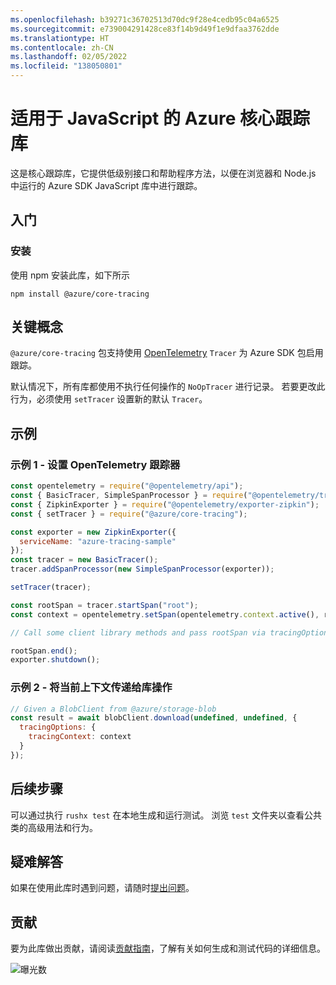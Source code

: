 ```yaml
---
ms.openlocfilehash: b39271c36702513d70dc9f28e4cedb95c04a6525
ms.sourcegitcommit: e739004291428ce83f14b9d49f1e9dfaa3762dde
ms.translationtype: HT
ms.contentlocale: zh-CN
ms.lasthandoff: 02/05/2022
ms.locfileid: "138050801"
---
```

# <a name="azure-core-tracing-library-for-javascript"></a>适用于 JavaScript 的 Azure 核心跟踪库

这是核心跟踪库，它提供低级别接口和帮助程序方法，以便在浏览器和 Node.js 中运行的 Azure SDK JavaScript 库中进行跟踪。

## <a name="getting-started"></a>入门

### <a name="installation"></a>安装

使用 npm 安装此库，如下所示

```
npm install @azure/core-tracing
```

## <a name="key-concepts"></a>关键概念

`@azure/core-tracing` 包支持使用 [OpenTelemetry](https://opentelemetry.io/) `Tracer` 为 Azure SDK 包启用跟踪。

默认情况下，所有库都使用不执行任何操作的 `NoOpTracer` 进行记录。
若要更改此行为，必须使用 `setTracer` 设置新的默认 `Tracer`。

## <a name="examples"></a>示例

### <a name="example-1---setting-an-opentelemetry-tracer"></a>示例 1 - 设置 OpenTelemetry 跟踪器

```js
const opentelemetry = require("@opentelemetry/api");
const { BasicTracer, SimpleSpanProcessor } = require("@opentelemetry/tracing");
const { ZipkinExporter } = require("@opentelemetry/exporter-zipkin");
const { setTracer } = require("@azure/core-tracing");

const exporter = new ZipkinExporter({
  serviceName: "azure-tracing-sample"
});
const tracer = new BasicTracer();
tracer.addSpanProcessor(new SimpleSpanProcessor(exporter));

setTracer(tracer);

const rootSpan = tracer.startSpan("root");
const context = opentelemetry.setSpan(opentelemetry.context.active(), rootSpan);

// Call some client library methods and pass rootSpan via tracingOptions.

rootSpan.end();
exporter.shutdown();
```

### <a name="example-2---passing-current-context-to-library-operations"></a>示例 2 - 将当前上下文传递给库操作

```js
// Given a BlobClient from @azure/storage-blob
const result = await blobClient.download(undefined, undefined, {
  tracingOptions: {
    tracingContext: context
  }
});
```

## <a name="next-steps"></a>后续步骤

可以通过执行 `rushx test` 在本地生成和运行测试。 浏览 `test` 文件夹以查看公共类的高级用法和行为。

## <a name="troubleshooting"></a>疑难解答

如果在使用此库时遇到问题，请随时[提出问题](https://github.com/Azure/azure-sdk-for-js/issues/new)。

## <a name="contributing"></a>贡献

要为此库做出贡献，请阅读[贡献指南](https://github.com/Azure/azure-sdk-for-js/blob/main/CONTRIBUTING.md)，了解有关如何生成和测试代码的详细信息。

![曝光数](https://azure-sdk-impressions.azurewebsites.net/api/impressions/azure-sdk-for-js%2Fsdk%2Fcore%2Fcore-tracing%2FREADME.png)
